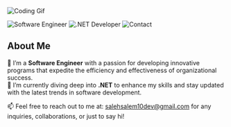 <img src="https://steemitimages.com/DQmbaedeTrFuED61jDHAqmZRv2VeX3tWA6pyBi4zoR5T26o/helloworld.gif" alt="Coding Gif"/>

![Software Engineer](https://img.shields.io/badge/Software-Engineer-blue)
![.NET Developer](https://img.shields.io/badge/.NET-Developer-green)
![Contact](https://img.shields.io/badge/Contact-salehsalem10dev%40gmail.com-orange)

## About Me

🔭 I’m a **Software Engineer** with a passion for developing innovative programs that expedite the efficiency and effectiveness of organizational success.  
🌱 I’m currently diving deep into **.NET** to enhance my skills and stay updated with the latest trends in software development.

📫 Feel free to reach out to me at: [salehsalem10dev@gmail.com](mailto:salehsalem10dev@gmail.com) for any inquiries, collaborations, or just to say hi!
